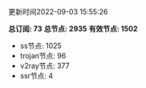更新时间2022-09-03 15:55:26

**总订阅: 73**
**总节点: 2935**
**有效节点: 1502**
- ss节点: 1025
- trojan节点: 96
- v2ray节点: 377
- ssr节点: 4
